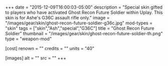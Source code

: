 +++
date = "2015-12-09T16:00:03-05:00"
description = "Special skin gifted to players who have activated Ghost Recon Future Soldier within Uplay. This skin is for Ashe's G36C assault rifle only."
image = "/images/gear/skin/ghost-recon-future-soldier-g36c.jpg"
mod-types = "skin"
tags = ["skin","Ash","special","G36C"]
title = "Ghost Recon Future Soldier"
thumbnail = "/images/gear/skin/ghost-recon-future-soldier-th.png"
type = "weapon-mod"

[cost]
  renown = ""
  credits = ""
  units = "40"

[images]
  alt = ""
  src = ""
+++
